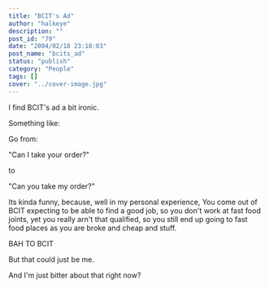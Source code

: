 ```yaml
---
title: "BCIT's Ad"
author: "halkeye"
description: ""
post_id: "79"
date: "2004/02/18 23:18:03"
post_name: "bcits_ad"
status: "publish"
category: "People"
tags: []
cover: "../cover-image.jpg"
---
```


I find BCIT's ad a bit ironic.

Something like:

Go from:  

"Can I take your order?"  

to  

"Can you take my order?"

Its kinda funny, because, well in my personal experience, You come out of BCIT expecting to be able to find a good job, so you don't work at fast food joints, yet you really arn't that qualified, so you still end up going to fast food places as you are broke and cheap and stuff.

BAH TO BCIT

But that could just be me.

And I'm just bitter about that right now?